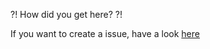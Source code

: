 ?! How did you get here? ?!

If you want to create a issue, have a look [here](https://github.com/shadow578/Yodel/issues)
